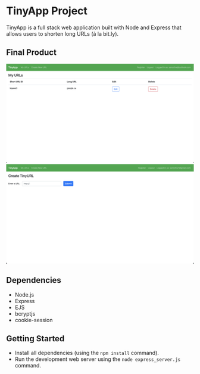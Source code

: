 # TinyApp Project

TinyApp is a full stack web application built with Node and Express that allows users to shorten long URLs (à la bit.ly).

## Final Product

!["homepage screenshot"](https://github.com/ssmythw/tinyapp/blob/main/docs/screenshot1.png?raw=true)
!["create new url screenshot"](https://github.com/ssmythw/tinyapp/blob/main/docs/screenshot2.png?raw=true)

## Dependencies

- Node.js
- Express
- EJS
- bcryptjs
- cookie-session

## Getting Started

- Install all dependencies (using the `npm install` command).
- Run the development web server using the `node express_server.js` command.